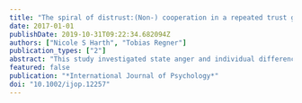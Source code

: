 ```yaml
---
title: "The spiral of distrust:(Non-) cooperation in a repeated trust game is predicted by anger and individual differences in negative reciprocity orientation"
date: 2017-01-01
publishDate: 2019-10-31T09:22:34.682094Z
authors: ["Nicole S Harth", "Tobias Regner"]
publication_types: ["2"]
abstract: "This study investigated state anger and individual differences in negative reciprocity orientation as predictors of individuals’ willingness to cooperate with strangers. In order to observe real behavior, we used a trust game that was played over six periods. In the trust game a first player (sender) determines how much of a certain endowment she/he wants to share with a second player (trustee), who then can give something back. We varied whether participants received feedback (feedback [yes, no]) about the trustee’s behavioral decision (amount sent back). Supporting our hypotheses, the results suggest that feedback compared to no feedback about the trustee’s behavior increased anger. Specifically, information about low back transfers triggered anger and non-cooperation in return. Importantly, participants with a strong negative reciprocity orientation reported higher levels of anger and were less willing to cooperate with the trustee compared to those with low negative reciprocity orientation. Moreover, even when anger was low, individuals with a strong negative reciprocity orientation were less willing to cooperate compared to those with a low negative reciprocity orientation. Thus, negative reciprocity orientation seems to arouse a spiral of distrust. Theoretical and practical implications of these findings are discussed."
featured: false
publication: "*International Journal of Psychology*"
doi: "10.1002/ijop.12257"
---
```


